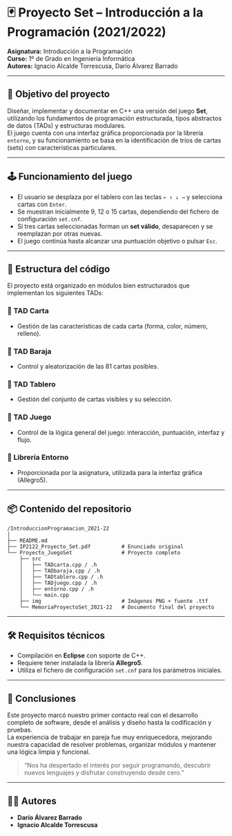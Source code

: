 # 🃏 Proyecto Set – Introducción a la Programación (2021/2022)

**Asignatura:** Introducción a la Programación  
**Curso:** 1º de Grado en Ingeniería Informática  
**Autores:** Ignacio Alcalde Torrescusa, Darío Álvarez Barrado  

---

## 🎯 Objetivo del proyecto

Diseñar, implementar y documentar en C++ una versión del juego **Set**, utilizando los fundamentos de programación estructurada, tipos abstractos de datos (TADs) y estructuras modulares.  
El juego cuenta con una interfaz gráfica proporcionada por la librería `entorno`, y su funcionamiento se basa en la identificación de tríos de cartas (sets) con características particulares.

---

## 🕹️ Funcionamiento del juego

- El usuario se desplaza por el tablero con las teclas `← ↑ ↓ →` y selecciona cartas con `Enter`.
- Se muestran inicialmente 9, 12 o 15 cartas, dependiendo del fichero de configuración `set.cnf`.
- Si tres cartas seleccionadas forman un **set válido**, desaparecen y se reemplazan por otras nuevas.
- El juego continúa hasta alcanzar una puntuación objetivo o pulsar `Esc`.

---

## 🧩 Estructura del código

El proyecto está organizado en módulos bien estructurados que implementan los siguientes TADs:

### 🔹 TAD Carta
- Gestión de las características de cada carta (forma, color, número, relleno).

### 🔹 TAD Baraja
- Control y aleatorización de las 81 cartas posibles.

### 🔹 TAD Tablero
- Gestión del conjunto de cartas visibles y su selección.

### 🔹 TAD Juego
- Control de la lógica general del juego: interacción, puntuación, interfaz y flujo.

### 🔹 Librería Entorno
- Proporcionada por la asignatura, utilizada para la interfaz gráfica (Allegro5).

---

## 📦 Contenido del repositorio
```
/IntroduccionProgramacion_2021-22
│
├── README.md
├── IP2122_Proyecto_Set.pdf          # Enunciado original
└── Proyecto_JuegoSet                # Proyecto completo
    ├── src
    │   ├── TADcarta.cpp / .h
    │   ├── TADbaraja.cpp / .h
    │   ├── TADtablero.cpp / .h
    │   ├── TADjuego.cpp / .h
    │   ├── entorno.cpp / .h
    │   └── main.cpp
    ├── img                          # Imágenes PNG + fuente .ttf
    └── MemoriaProyectoSet_2021-22   # Documento final del proyecto
```

---

## 🛠️ Requisitos técnicos

- Compilación en **Eclipse** con soporte de C++.
- Requiere tener instalada la librería **Allegro5**.
- Utiliza el fichero de configuración `set.cnf` para los parámetros iniciales.

---

## 📝 Conclusiones

Este proyecto marcó nuestro primer contacto real con el desarrollo completo de software, desde el análisis y diseño hasta la codificación y pruebas.  
La experiencia de trabajar en pareja fue muy enriquecedora, mejorando nuestra capacidad de resolver problemas, organizar módulos y mantener una lógica limpia y funcional.

> “Nos ha despertado el interés por seguir programando, descubrir nuevos lenguajes y disfrutar construyendo desde cero.”

---

## 👨‍💻 Autores

- **Darío Álvarez Barrado**  
- **Ignacio Alcalde Torrescusa**
